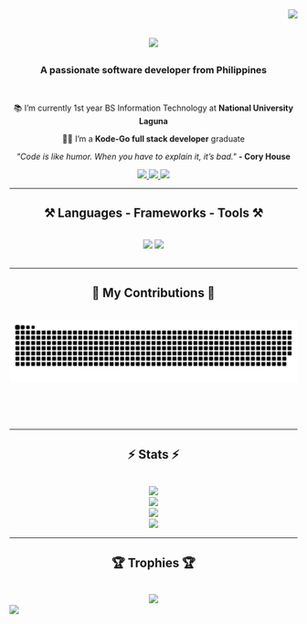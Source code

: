 <img align="right" src="https://visitor-badge.laobi.icu/badge?page_id=AbdulDeBorja09.AbdulDeBorja09" />

<h1 align="center">
    <img src="https://readme-typing-svg.herokuapp.com/?font=Righteous&size=35&center=true&vCenter=true&width=500&height=70&duration=4000&lines=Hi+There!;+I'm+Abdul+Aziz+De+Borja!;" />
</h1>

<h3 align="center">A passionate software developer from Philippines</h3>

<br/>

<div align="center">
 
 📚 I’m currently 1st year BS Information Technology at **National University Laguna**
 
 👨‍🎓 I’m a **Kode-Go full stack developer** graduate

<i>"Code is like humor. When you have to explain it, it’s bad."</i> <b>- Cory House</b>

 </div>
 
<div align="center"> 
  <a href="mailto:abduldb09@gmail.com">
    <img src="https://img.shields.io/badge/Gmail-333333?style=for-the-badge&logo=gmail&logoColor=red" />
  </a>
  <a href="https://www.linkedin.com/in/abdul-de-borja-28aabb293/" target="_blank">
    <img src="https://img.shields.io/badge/LinkedIn-0077B5?style=for-the-badge&logo=linkedin&logoColor=white" target="_blank" />
  </a>
  <a href="https://deborja.vercel.app" target="_blank">
     <img src="https://img.shields.io/badge/Portfolio-FF5722?style=for-the-badge&logo=todoist&logoColor=white" target="_blank" /> 
  </a>
</div>

 <hr/>
 
<h2 align="center">⚒️ Languages - Frameworks - Tools ⚒️</h2>
<br/>
<div align="center">
    <img src="https://skillicons.dev/icons?i=html,css,javascript,bootstrap,tailwind,sass,vscode,github,git" />
    <img src="https://skillicons.dev/icons?i=nodejs,react,nextjs,laravel,php,python,java,mysql,arduino" /><br>
</div>

<br/>
<hr/>

<div align="center">
  <h2>🐍 My Contributions 🐍</h2>
  <br>
  <img alt="snake eating my contributions" src="https://raw.githubusercontent.com/AbdulDeBorja09/AbdulDeBorja09/output/github-contribution-grid-snake.svg" />
  
  <br/><br/><br/>
</div>

<hr/>

<h2 align="center">⚡ Stats ⚡</h2>
<br>
<div align=center>
  <img src="https://github-readme-stats.vercel.app/api?username=AbdulDeBorja09&theme=dark&hide_border=false&include_all_commits=true&count_private=true" /><br/>
  <img src="https://github-readme-streak-stats.herokuapp.com/?user=AbdulDeBorja09&theme=dark&hide_border=false" /><br/>
  <img src="https://github-readme-stats.vercel.app/api/top-langs/?username=AbdulDeBorja09&theme=dark&hide_border=false&include_all_commits=true&count_private=true&layout=compact" /><br/>
  <img src="https://github-contributor-stats.vercel.app/api?username=AbdulDeBorja09&limit=5&theme=tokyonight&combine_all_yearly_contributions=true" />
</div>

<hr/>

<h2 align="center">🏆 Trophies 🏆</h2>
<br>
<div align=center>
  <img src="https://github-profile-trophy.vercel.app/?username=AbdulDeBorja09&theme=tokyonight&no-frame=false&no-bg=false&margin-w=4" />
</div>


<img src="https://quotes-github-readme.vercel.app/api?type=horizontal&theme=dark">